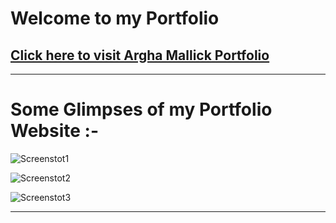 # Welcome to my Portfolio
## [Click here to visit Argha Mallick Portfolio](https://iamarghamallick.github.io/portfolio/)
---
# Some Glimpses of my Portfolio Website :-

![Screenstot1](https://github-production-user-asset-6210df.s3.amazonaws.com/86346861/279652854-cd3dca40-0b8b-4f7f-9388-1897a06fdc3e.png)

![Screenstot2](https://github-production-user-asset-6210df.s3.amazonaws.com/86346861/279652866-8267ce22-4c49-4216-8910-2c2cb703720e.png)

![Screenstot3](https://github-production-user-asset-6210df.s3.amazonaws.com/86346861/279652870-0d997e6f-37dc-4f2f-a6e8-14936cd29151.png)

---